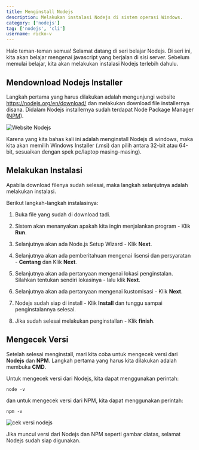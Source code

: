 ```yaml
---
title: Menginstall Nodejs
description: Melakukan instalasi Nodejs di sistem operasi Windows.
category: ['nodejs']
tag: ['nodejs', 'cli']
username: ricko-v
---
```


Halo teman-teman semua! Selamat datang di seri belajar Nodejs. Di seri ini, kita akan belajar mengenai javascript yang berjalan di sisi server. Sebelum memulai belajar, kita akan melakukan instalasi Nodejs terlebih dahulu.

## Mendownload Nodejs Installer
Langkah pertama yang harus dilakukan adalah mengunjungi website <a href='https://nodejs.org/en/download/' target='blank'>https://nodejs.org/en/download/</a> dan melakukan download file installernya disana. Didalam Nodejs installernya sudah terdapat Node Package Manager (<a href='https://id.wikipedia.org/wiki/Npm_(perangkat_lunak)'>NPM</a>).

![Website Nodejs](https://iili.io/Vwg5uI.png)

Karena yang kita bahas kali ini adalah menginstall Nodejs di windows, maka kita akan memilih Windows Installer (.msi) dan pilih antara 32-bit atau 64-bit, sesuaikan dengan spek pc/laptop masing-masing).

## Melakukan Instalasi
Apabila download filenya sudah selesai, maka langkah selanjutnya adalah melakukan instalasi.

Berikut langkah-langkah instalasinya:

1. Buka file yang sudah di download tadi.

2. Sistem akan menanyakan apakah kita ingin menjalankan program - Klik **Run**.

3. Selanjutnya akan ada Node.js Setup Wizard - Klik **Next**.

4. Selanjutnya akan ada pemberitahuan mengenai lisensi dan persyaratan - **Centang** dan Klik **Next**.

5. Selanjutnya akan ada pertanyaan mengenai lokasi penginstalan. Silahkan tentukan sendiri lokasinya - lalu klik **Next**.

6. Selanjutnya akan ada pertanyaan mengenai kustomisasi - Klik **Next**.

7. Nodejs sudah siap di install - Klik **Install** dan tunggu sampai penginstalannya selesai.

8. Jika sudah selesai melakukan penginstallan - Klik **finish**.

## Mengecek Versi
Setelah selesai menginstall, mari kita coba untuk mengecek versi dari **Nodejs** dan **NPM**. Langkah pertama yang harus kita dilakukan adalah membuka **CMD**.

Untuk mengecek versi dari Nodejs, kita dapat menggunakan perintah:

```
node -v
```

dan untuk mengecek versi dari NPM, kita dapat menggunakan perintah:

```
npm -v
```

![cek versi nodejs](https://iili.io/VwgrAB.png)

Jika muncul versi dari Nodejs dan NPM seperti gambar diatas, selamat Nodejs sudah siap digunakan.